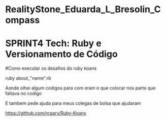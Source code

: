 # RealityStone_Eduarda_L_Bresolin_Compass

# SPRINT4   Tech: Ruby e Versionamento de Código


#Como executar os desafios do ruby koans

ruby about_"name".rb

Aonde olhei algum codigos para com eram o que colocar nos parte que faltava no codigo 

E tambem pede ajuda para meus colegas de bolsa que ajudaram

https://github.com/rcgary/Ruby-Koans
